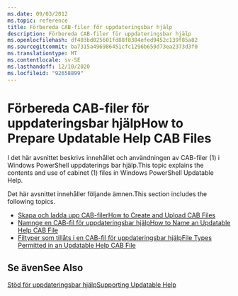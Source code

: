```yaml
---
ms.date: 09/03/2012
ms.topic: reference
title: Förbereda CAB-filer för uppdateringsbar hjälp
description: Förbereda CAB-filer för uppdateringsbar hjälp
ms.openlocfilehash: df403bd025601fd88f8384efed9452c139f85a82
ms.sourcegitcommit: ba7315a496986451cfc1296b659d73ea2373d3f0
ms.translationtype: MT
ms.contentlocale: sv-SE
ms.lasthandoff: 12/10/2020
ms.locfileid: "92658899"
---
```

# <a name="how-to-prepare-updatable-help-cab-files"></a><span data-ttu-id="f2f04-103">Förbereda CAB-filer för uppdateringsbar hjälp</span><span class="sxs-lookup"><span data-stu-id="f2f04-103">How to Prepare Updatable Help CAB Files</span></span>

<span data-ttu-id="f2f04-104">I det här avsnittet beskrivs innehållet och användningen av CAB-filer (1) i Windows PowerShell uppdaterings bar hjälp.</span><span class="sxs-lookup"><span data-stu-id="f2f04-104">This topic explains the contents and use of cabinet (1) files in Windows PowerShell Updatable Help.</span></span>

<span data-ttu-id="f2f04-105">Det här avsnittet innehåller följande ämnen.</span><span class="sxs-lookup"><span data-stu-id="f2f04-105">This section includes the following topics.</span></span>

- [<span data-ttu-id="f2f04-106">Skapa och ladda upp CAB-filer</span><span class="sxs-lookup"><span data-stu-id="f2f04-106">How to Create and Upload CAB Files</span></span>](./how-to-create-and-upload-cab-files.md)
- [<span data-ttu-id="f2f04-107">Namnge en CAB-fil för uppdateringsbar hjälp</span><span class="sxs-lookup"><span data-stu-id="f2f04-107">How to Name an Updatable Help CAB File</span></span>](./how-to-name-an-updatable-help-cab-file.md)
- [<span data-ttu-id="f2f04-108">Filtyper som tillåts i en CAB-fil för uppdateringsbar hjälp</span><span class="sxs-lookup"><span data-stu-id="f2f04-108">File Types Permitted in an Updatable Help CAB File</span></span>](./file-types-permitted-in-an-updatable-help-cab-file.md)

## <a name="see-also"></a><span data-ttu-id="f2f04-109">Se även</span><span class="sxs-lookup"><span data-stu-id="f2f04-109">See Also</span></span>

[<span data-ttu-id="f2f04-110">Stöd för uppdateringsbar hjälp</span><span class="sxs-lookup"><span data-stu-id="f2f04-110">Supporting Updatable Help</span></span>](./supporting-updatable-help.md)
